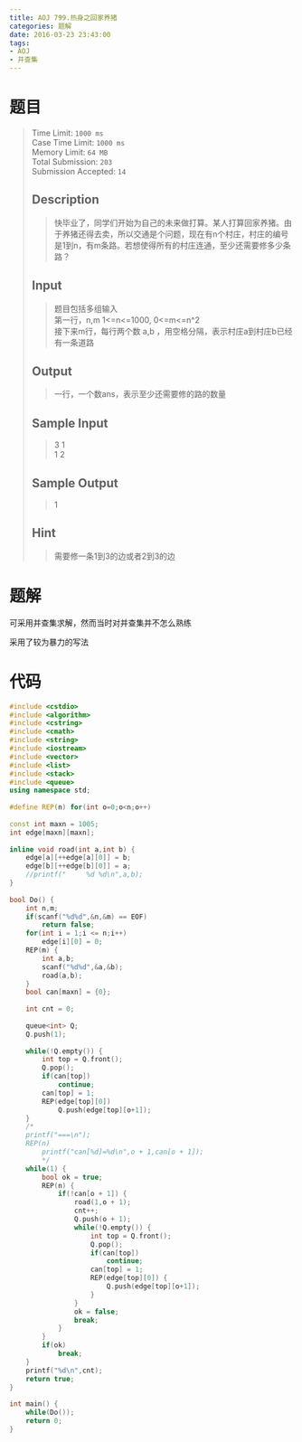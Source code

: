 ```yaml
---
title: AOJ 799.热身之回家养猪
categories: 题解
date: 2016-03-23 23:43:00
tags:
- AOJ
- 并查集
---
```

# 题目
> Time Limit: `1000 ms`  
> Case Time Limit: `1000 ms`  
> Memory Limit: `64 MB`  
> Total Submission: `203`  
> Submission Accepted: `14`  
>    
> ## Description    
> > 快毕业了，同学们开始为自己的未来做打算。某人打算回家养猪。由于养猪还得去卖，所以交通是个问题，现在有n个村庄，村庄的编号是1到n，有m条路。若想使得所有的村庄连通，至少还需要修多少条路？  
>    <!--more-->
>   
> ## Input    
> > 题目包括多组输入  
> > 第一行，n,m 1&lt;=n&lt;=1000, 0&lt;=m&lt;=n^2  
> > 接下来m行，每行两个数 a,b ，用空格分隔，表示村庄a到村庄b已经有一条道路  
>    
>   
> ## Output    
> > 一行，一个数ans，表示至少还需要修的路的数量  
>    
>   
> ## Sample Input    
> > 3 1  
> > 1 2  
>    
>   
> ## Sample Output    
> > 1  
>    
>   
> ## Hint    
> > 需要修一条1到3的边或者2到3的边  

# 题解

可采用并查集求解，然而当时对并查集并不怎么熟练

采用了较为暴力的写法

# 代码
```cpp
#include <cstdio>
#include <algorithm>
#include <cstring>
#include <cmath>
#include <string>
#include <iostream>
#include <vector>
#include <list>
#include <stack>
#include <queue>
using namespace std;
 
#define REP(n) for(int o=0;o<n;o++)
 
const int maxn = 1005;
int edge[maxn][maxn];
 
inline void road(int a,int b) {
    edge[a][++edge[a][0]] = b;
    edge[b][++edge[b][0]] = a;
    //printf("     %d %d\n",a,b);
}
 
bool Do() {
    int n,m;
    if(scanf("%d%d",&n,&m) == EOF)
        return false;
    for(int i = 1;i <= n;i++)
        edge[i][0] = 0;
    REP(m) {
        int a,b;
        scanf("%d%d",&a,&b);
        road(a,b);
    }
    bool can[maxn] = {0};
     
    int cnt = 0;
 
    queue<int> Q;
    Q.push(1);
 
    while(!Q.empty()) {
        int top = Q.front();
        Q.pop();
        if(can[top])
            continue;
        can[top] = 1;
        REP(edge[top][0])
            Q.push(edge[top][o+1]);
    }
    /*
    printf("===\n");
    REP(n)
        printf("can[%d]=%d\n",o + 1,can[o + 1]);
        */
    while(1) {
        bool ok = true;
        REP(n) {
            if(!can[o + 1]) {
                road(1,o + 1);
                cnt++;
                Q.push(o + 1);
                while(!Q.empty()) {
                    int top = Q.front();
                    Q.pop();
                    if(can[top])
                        continue;
                    can[top] = 1;
                    REP(edge[top][0]) {
                        Q.push(edge[top][o+1]);
                    }
                }
                ok = false;
                break;
            }
        }
        if(ok)
            break;
    }
    printf("%d\n",cnt);
    return true;
}
 
int main() {
    while(Do());
    return 0;
}
```